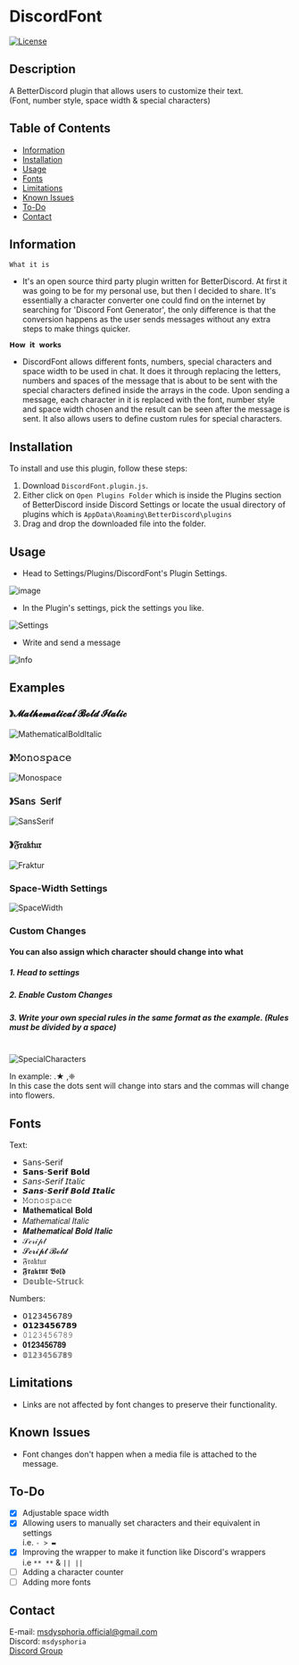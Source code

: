 # DiscordFont

[![License](https://img.shields.io/badge/license-Ms._Dysphoria-blue.svg)](LICENSE)

## Description

A BetterDiscord plugin that allows users to customize their text.<br />
(Font, number style, space width & special characters)

## Table of Contents
- [Information](#information)
- [Installation](#installation)
- [Usage](#usage)
- [Fonts](#fonts)
- [Limitations](#limitations)
- [Known Issues](#knownissues)
- [To-Do](#to-do)
- [Contact](#contact)

## Information
`What it is` <br />
- It's an open source third party plugin written for BetterDiscord. At first it was going to be for my personal use, but then I decided to share. It's essentially a character converter one could find on the internet by searching for 'Discord Font Generator', the only difference is that the conversion happens as the user sends messages without any extra steps to make things quicker.
 
`𝗛𝗼𝘄 𝗶𝘁 𝘄𝗼𝗿𝗸𝘀` <br />
- DiscordFont allows different fonts, numbers, special characters and space width to be used in chat. It does it through replacing the letters, numbers and spaces of the message that is about to be sent with the special characters defined inside the arrays in the code. Upon sending a message, each character in it is replaced with the font, number style and space width chosen and the result can be seen after the message is sent. It also allows users to define custom rules for special characters.
   
## Installation

To install and use this plugin, follow these steps:

1. Download `DiscordFont.plugin.js`.
2. Either click on `Open Plugins Folder` which is inside the Plugins section of BetterDiscord inside Discord Settings or locate the usual directory of plugins which is `AppData\Roaming\BetterDiscord\plugins`
3. Drag and drop the downloaded file into the folder.

## Usage
- Head to Settings/Plugins/DiscordFont's Plugin Settings.
  
![image](https://github.com/MsDysphoria/DiscordFont/assets/93496667/d7e4df74-85df-4ceb-bf7f-818117d39233)

- In the Plugin's settings, pick the settings you like.

![Settings](https://github.com/MsDysphoria/DiscordFont/assets/93496667/33cee5a9-1028-4e1f-81b8-fd41e239bf32)

- Write and send a message

![Info](https://github.com/MsDysphoria/DiscordFont/assets/93496667/04119b2b-2690-48ff-82b6-c6fa619583fa)

## Examples
### 》𝓜𝓪𝓽𝓱𝓮𝓶𝓪𝓽𝓲𝓬𝓪𝓵 𝓑𝓸𝓵𝓭 𝓘𝓽𝓪𝓵𝓲𝓬<br />
![MathematicalBoldItalic](https://github.com/MsDysphoria/DiscordFont/assets/93496667/580581ca-c00a-4dd2-a30e-17b6668b5de4)

### 》𝙼𝚘𝚗𝚘𝚜𝚙𝚊𝚌𝚎<br />
![Monospace](https://github.com/MsDysphoria/DiscordFont/assets/93496667/b1a3789b-661c-45ff-bed0-aec2d5a2d4af)

### 》𝖲𝖺𝗇𝗌 𝖲𝖾𝗋𝗂𝖿<br />
![SansSerif](https://github.com/MsDysphoria/DiscordFont/assets/93496667/a1dc937d-5176-4ea5-a015-769127f749c1)

### 》𝔉𝔯𝔞𝔨𝔱𝔲𝔯<br />
![Fraktur](https://github.com/MsDysphoria/DiscordFont/assets/93496667/54faa752-dc7e-4cdb-9a02-9d11cb9d447f)

### Space-Width Settings<br />
![SpaceWidth](https://github.com/MsDysphoria/DiscordFont/assets/93496667/6839c3cb-2223-49e0-8de8-76de8661d4cd)

### Custom Changes
#### You can also assign which character should change into what<br />
##### 1. Head to settings
##### 2. Enable Custom Changes
##### 3. Write your own special rules in the same format as the example. (Rules must be divided by a space)<br /><br />

![SpecialCharacters](https://github.com/MsDysphoria/DiscordFont/assets/93496667/80f3fd0a-4664-492a-bad7-27f702c8a874)

In example: .★ ,❈<br />
In this case the dots sent will change into stars and the commas will change into flowers.<br />

## Fonts
Text:
- 𝖲𝖺𝗇𝗌-𝖲𝖾𝗋𝗂𝖿
- 𝗦𝗮𝗻𝘀-𝗦𝗲𝗿𝗶𝗳 𝗕𝗼𝗹𝗱
- 𝘚𝘢𝘯𝘴-𝘚𝘦𝘳𝘪𝘧 𝘐𝘵𝘢𝘭𝘪𝘤
- 𝙎𝙖𝙣𝙨-𝙎𝙚𝙧𝙞𝙛 𝘽𝙤𝙡𝙙 𝙄𝙩𝙖𝙡𝙞𝙘
- 𝙼𝚘𝚗𝚘𝚜𝚙𝚊𝚌𝚎
- 𝐌𝐚𝐭𝐡𝐞𝐦𝐚𝐭𝐢𝐜𝐚𝐥 𝐁𝐨𝐥𝐝
- 𝑀𝑎𝑡ℎ𝑒𝑚𝑎𝑡𝑖𝑐𝑎𝑙 𝐼𝑡𝑎𝑙𝑖𝑐
- 𝑴𝒂𝒕𝒉𝒆𝒎𝒂𝒕𝒊𝒄𝒂𝒍 𝑩𝒐𝒍𝒅 𝑰𝒕𝒂𝒍𝒊𝒄
- 𝒮𝒸𝓇𝒾𝓅𝓉
- 𝓢𝓬𝓻𝓲𝓹𝓽 𝓑𝓸𝓵𝓭
- 𝔉𝔯𝔞𝔨𝔱𝔲𝔯
- 𝕱𝖗𝖆𝖐𝖙𝖚𝖗 𝕭𝖔𝖑𝖉
- 𝔻𝕠𝕦𝕓𝕝𝕖-𝕊𝕥𝕣𝕦𝕔𝕜

Numbers:
- 𝟢𝟣𝟤𝟥𝟦𝟧𝟨𝟩𝟪𝟫
- 𝟬𝟭𝟮𝟯𝟰𝟱𝟲𝟳𝟴𝟵
- 𝟶𝟷𝟸𝟹𝟺𝟻𝟼𝟽𝟾𝟿
- 𝟎𝟏𝟐𝟑𝟒𝟓𝟔𝟕𝟖𝟗
- 𝟘𝟙𝟚𝟛𝟜𝟝𝟞𝟟𝟠𝟡
  
## Limitations
- Links are not affected by font changes to preserve their functionality.
  
## Known Issues
- Font changes don't happen when a media file is attached to the message.

## To-Do
- [x] Adjustable space width
- [x] Allowing users to manually set characters and their equivalent in settings<br />i.e. `- > ▬`
- [x] Improving the wrapper to make it function like Discord's wrappers<br />
i.e `** **` & `|| ||`
- [ ] Adding a character counter
- [ ] Adding more fonts
## Contact
E-mail: msdysphoria.official@gmail.com<br />
Discord: `msdysphoria`<br />
[Discord Group](https://discord.gg/tG6krSHZbG)
